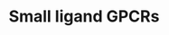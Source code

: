 ---
annotations:
- type: Pathway Ontology
  value: G protein mediated signaling pathway
authors:
- MaintBot
- Lindarieswijk
- Khanspers
- Eweitz
description: 'G protein–coupled receptors (GPCRs) which are also known as seven-(pass)-transmembrane
  domain receptors, 7TM receptors, heptahelical receptors, serpentine receptor, and
  G protein–linked receptors (GPLR), constitute a large protein family of receptors
  that detect molecules outside the cell and activate internal signal transduction
  pathways and, ultimately, cellular responses. Coupling with G proteins, they are
  called seven-transmembrane receptors because they pass through the cell membrane
  seven times. Source: [https://en.wikipedia.org/wiki/G_protein–coupled_receptor Wikipedia]  These
  small ligand receptors are part of the Rhodopisin-like family of GPCRs. Source:
  [https://en.wikipedia.org/wiki/Rhodopsin-like_receptors Wikipedia]'
last-edited: 2021-05-15
organisms:
- Danio rerio
redirect_from:
- /index.php/Pathway:WP1317
- /instance/WP1317
schema-jsonld:
- '@context': https://schema.org/
  '@id': https://wikipathways.github.io/pathways/WP1317.html
  '@type': Dataset
  creator:
    '@type': Organization
    name: WikiPathways
  description: 'G protein–coupled receptors (GPCRs) which are also known as seven-(pass)-transmembrane
    domain receptors, 7TM receptors, heptahelical receptors, serpentine receptor,
    and G protein–linked receptors (GPLR), constitute a large protein family of receptors
    that detect molecules outside the cell and activate internal signal transduction
    pathways and, ultimately, cellular responses. Coupling with G proteins, they are
    called seven-transmembrane receptors because they pass through the cell membrane
    seven times. Source: [https://en.wikipedia.org/wiki/G_protein–coupled_receptor
    Wikipedia]  These small ligand receptors are part of the Rhodopisin-like family
    of GPCRs. Source: [https://en.wikipedia.org/wiki/Rhodopsin-like_receptors Wikipedia]'
  keywords:
  - PTGFR
  - PTGDR
  - Mel-1C
  - lpar1
  - s1pr1
  - s1pr2
  - PTAFR
  - PTGER1
  - cnr1
  - LOC561406
  - ptger4b
  - LOC100007027
  - LOC100007211
  - im:6805837
  - MTNR1A
  - CNR2
  - LOC100000544
  - MTNR1B
  - PTGER2
  license: CC0
  name: Small ligand GPCRs
seo: CreativeWork
title: Small ligand GPCRs
wpid: WP1317
---